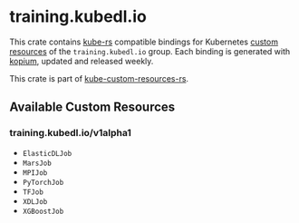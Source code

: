 <!--
SPDX-FileCopyrightText: The kube-custom-resources-rs Authors
SPDX-License-Identifier: 0BSD
 -->

# training.kubedl.io

This crate contains [kube-rs](https://kube.rs/) compatible bindings for Kubernetes [custom resources](https://kubernetes.io/docs/tasks/extend-kubernetes/custom-resources/custom-resource-definitions/) of the `training.kubedl.io` group. Each binding is generated with [kopium](https://github.com/kube-rs/kopium), updated and released weekly.

This crate is part of [kube-custom-resources-rs](https://github.com/metio/kube-custom-resources-rs).

## Available Custom Resources

### training.kubedl.io/v1alpha1
- `ElasticDLJob`
- `MarsJob`
- `MPIJob`
- `PyTorchJob`
- `TFJob`
- `XDLJob`
- `XGBoostJob`
